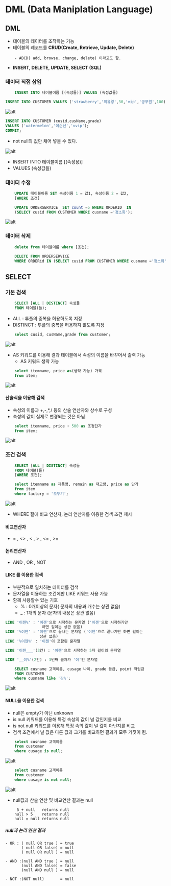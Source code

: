 DML (Data Maniplation Language)
=================================

## DML
* 테이블의 데이터를 조작하는 기능
* 테이블의 레코드를 **CRUD(Create, Retrieve, Update, Delete)**

```
    - ABCD( add, browse, change, delete) 이라고도 함.
```

* **INSERT, DELETE, UPDATE, SELECT (SQL)**


### 데이터 직접 삽입

```sql
    INSERT INTO 테이블이름 [(속성들)] VALUES (속성값들)
```

```sql
INSERT INTO CUSTOMER VALUES ('strawberry','최유경',30,'vip','공무원',100);
```

![alt](/assets/images/post/Database/sql/2.png)

```sql
INSERT INTO CUSTOMER (cusid,cusName,grade) 
VALUES ('watermelon','이순신','vvip');
COMMIT;
```

* not null의 값만 채어 넣을 수 있다.

![alt](/assets/images/post/Database/sql/4.png)

* INSERT INTO 테이블이름 [(속성용)]
* VALUES (속성값들)

### 데이터 수정

```SQL
    UPDATE 테이블이름 SET 속성이름 1 = 값1, 속성이름 2 = 값2,
    [WHERE 조건]
```

```sql
    UPDATE ORDERSERVICE  SET count =5 WHERE ORDERID  IN   
    (SELECT cusid FROM CUSTOMER WHERE cusname ='정소화');
```

![alt](/assets/images/post/Database/sql/5.png)

### 데이터 삭제

```sql
    delete from 테이블이름 where [조건];
```

```sql
    DELETE FROM ORDERSERVICE 
    WHERE ORDERid IN (SELECT cusid FROM CUSTOMER WHERE cusname ='정소화');
```

## SELECT  

### 기본 검색 

```SQL
    SELECT [ALL | DISTINCT] 속성들
    FROM 테이블(들);
```

* ALL : 투플의 중복을 허용하도록 지정
* DISTINCT : 투플의 중복을 허용하지 않도록 지정

```sql
    select cusid, cusName,grade from customer;
```

![alt](/assets/images/post/Database/sql/6.png)

* AS 키워드를 이용해 결과 테이블에서 속성의 이름을 바꾸어서 출력 가능
    * AS 키워드 생략 가능

```sql
    select itemname, price as(생략 가능) 가격
    from item;
```

![alt](/assets/images/post/Database/sql/7.png)

#### 산술식을 이용해 검색
* 속성의 이름과 +,-,*,/ 등의 산술 연산자와 상수로 구성
* 속성의 값이 실제로 변경되는 것은 아님

```sql
    select itemname, price + 500 as 조정단가
    from item;
```

![alt](/assets/images/post/Database/sql/8.png)


### 조건 검색

```sql
    SELECT [ALL | DISTINCT] 속성들
    FROM 테이블(들)
    [WHERE 조건];
```

```sql
    select itemname as 제품명, remain as 재고량, price as 단가 
    from item
    where factory = '오뚜기';
```

![alt](/assets/images/post/Database/sql/9.png)


* WHERE 절에 비교 연산자, 논리 연산자를 이용한 검색 조건 제시

#### 비교연산자
* = , <> , < , > , <= , >=

#### 논리연산자
* AND , OR , NOT

#### LIKE 를 이용한 검색
* 부분적으로 일치하는 데이터를 검색
* 문자열을 이용하는 조건에만 LIKE 키워드 사용 가능
* 함께 사용할수 있는 기호
    * % : 0개이상의 문자( 문자의 내용과 개수는 상관 없음) 
    * _ : 1개의 문자 (문자의 내용은 상관 없음)

```SQL
LIKE '이젠%' : '이젠'으로 시작하는 문자열 ('이젠'으로 시작하기만   
                하면 길이는 상관 없음) 
LIKE '%이젠' : '이젠'으로 끝나는 문자열 ('이젠'으로 끝나기만 하면 길이는    
               상관 없음) 
LIKE '%이젠%' : '이젠'이 포함된 문자열

LIKE '이젠___'(3칸) : '이젠'으로 시작하는 5자 길이의 문자열

LIKE '__이%'(2칸) : 3번째 글자가 '이'인 문자열
```

```sql
    SELECT cusname 고객이름, cusage 나이, grade 등급, point 적립금
    FROM CUSTOMER
    where cusname like '김%';
```

![alt](/assets/images/post/Database/sql/10.png)

#### NULL을 이용한 검색
* null은 empty가 아닌 unknown 
* is null 키워드를 이용해 특정 속성의 값이 널 값인지를 비교
* is not null 키워드를 이용해 특정 속의 값이 널 값이 아닌지를 비교
* 검색 조건에서 널 값은 다른 값과 크기를 비교하면 결과가 모두 거짓이 됨.

```sql
    select cusname 고객이름
    from customer
    where cusage is null;
```

![alt](/assets/images/post/Database/sql/11.png)

```sql
    select cusname 고객이름
    from customer
    where cusage is not null;
```

![alt](/assets/images/post/Database/sql/12.png)

* null값과 산술 연산 및 비교연산 결과는 null

```
     5 + null   returns null
    null > 5    returns null
    null = null returns null
```

##### null과 논리 연산 결과

```
- OR : ( null OR true ) = true
       ( null OR false) = null
       ( null OR null ) = null

- AND :(null AND true ) = null
       (null AND false) = false
       (null AND null ) = null

- NOT :(NOT null)       = null    
```